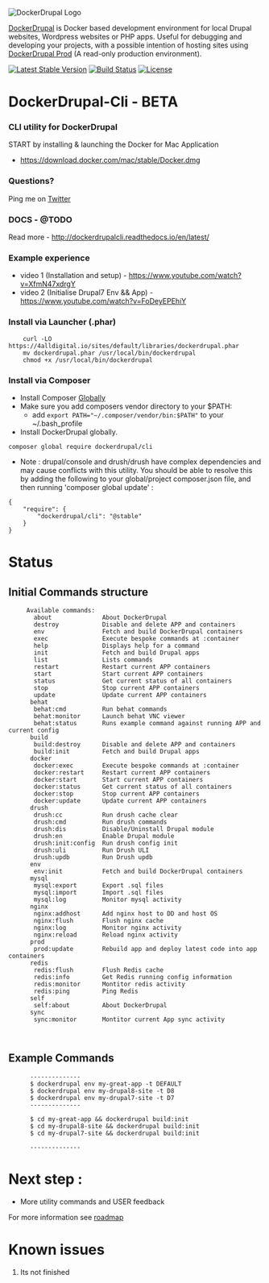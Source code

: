 ![DockerDrupal Logo](https://raw.githubusercontent.com/4alldigital/DockerDrupal/master/docs/images/dd-logo.png)

[DockerDrupal](https://www.4alldigital.io/docker-drupal) is Docker based development environment for local Drupal websites, Wordpress websites or PHP apps. Useful for debugging and developing your projects, with a possible intention of hosting sites using [DockerDrupal Prod](https://github.com/4alldigital/drupalprod-docker) (A read-only production environment).

[![Latest Stable Version](https://poser.pugx.org/dockerdrupal/cli/v/stable)](https://packagist.org/packages/dockerdrupal/cli)
[![Build Status](https://travis-ci.org/4AllDigital/DockerDrupalCli.svg?branch=master)](https://travis-ci.org/4AllDigital/DockerDrupalCli)
[![License](https://poser.pugx.org/dockerdrupal/cli/license)](https://github.com/4AllDigital/DockerDrupalCli/blob/master/LICENSE.txt)

# DockerDrupal-Cli - BETA
### CLI utility for DockerDrupal

  START by installing & launching the Docker for Mac Application 
   - https://download.docker.com/mac/stable/Docker.dmg

### Questions?
  Ping me on [Twitter](http://twitter.com/@4alldigital)
  
### DOCS - @TODO
  Read more - http://dockerdrupalcli.readthedocs.io/en/latest/
  
### Example experience
   - video 1 (Installation and setup) - https://www.youtube.com/watch?v=XfmN47xdrgY
   - video 2 (Initialise Drupal7 Env && App) - https://www.youtube.com/watch?v=FoDeyEPEhiY
   
### Install via Launcher (.phar)
```
	curl -LO https://4alldigital.io/sites/default/libraries/dockerdrupal.phar
	mv dockerdrupal.phar /usr/local/bin/dockerdrupal
	chmod +x /usr/local/bin/dockerdrupal

```
   
   
### Install via Composer
  - Install Composer [Globally](https://getcomposer.org/doc/00-intro.md#globally) 
  - Make sure you add composers vendor directory to your $PATH:
    - add `export PATH="~/.composer/vendor/bin:$PATH"` to your ~/.bash_profile
  - Install DockerDrupal globally.

```
composer global require dockerdrupal/cli
```

- Note : drupal/console and drush/drush have complex dependencies and may cause conflicts with this utility. You should be able to resolve this by adding the following to your global/project composer.json file, and then running 'composer global update' :

```
{
    "require": {
        "dockerdrupal/cli": "@stable"
    }
}
```


# Status
## Initial Commands structure
```
     Available commands:
       about              About DockerDrupal
       destroy            Disable and delete APP and containers
       env                Fetch and build DockerDrupal containers
       exec               Execute bespoke commands at :container
       help               Displays help for a command
       init               Fetch and build Drupal apps
       list               Lists commands
       restart            Restart current APP containers
       start              Start current APP containers
       status             Get current status of all containers
       stop               Stop current APP containers
       update             Update current APP containers
      behat
       behat:cmd          Run behat commands
       behat:monitor      Launch behat VNC viewer
       behat:status       Runs example command against running APP and current config
      build
       build:destroy      Disable and delete APP and containers
       build:init         Fetch and build Drupal apps
      docker
       docker:exec        Execute bespoke commands at :container
       docker:restart     Restart current APP containers
       docker:start       Start current APP containers
       docker:status      Get current status of all containers
       docker:stop        Stop current APP containers
       docker:update      Update current APP containers
      drush
       drush:cc           Run drush cache clear 
       drush:cmd          Run drush commands 
       drush:dis          Disable/Uninstall Drupal module
       drush:en           Enable Drupal module
       drush:init:config  Run drush config init
       drush:uli          Run Drush ULI
       drush:updb         Run Drush updb
      env
       env:init           Fetch and build DockerDrupal containers
      mysql
       mysql:export       Export .sql files
       mysql:import       Import .sql files
       mysql:log          Monitor mysql activity
      nginx
       nginx:addhost      Add nginx host to DD and host OS
       nginx:flush        Flush nginx cache
       nginx:log          Monitor nginx activity
       nginx:reload       Reload nginx activity
      prod
       prod:update        Rebuild app and deploy latest code into app containers
      redis
       redis:flush        Flush Redis cache
       redis:info         Get Redis running config information
       redis:monitor      Montitor redis activity
       redis:ping         Ping Redis
      self
       self:about         About DockerDrupal
      sync
       sync:monitor       Montitor current App sync activity

       
```

## Example Commands
```
      --------------
      $ dockerdrupal env my-great-app -t DEFAULT
      $ dockerdrupal env my-drupal8-site -t D8
      $ dockerdrupal env my-drupal7-site -t D7
      --------------

      $ cd my-great-app && dockerdrupal build:init
      $ cd my-drupal8-site && dockerdrupal build:init
      $ cd my-drupal7-site && dockerdrupal build:init

      --------------

```

# Next step :

 - More utility commands and USER feedback

For more information see [roadmap](https://github.com/4AllDigital/DockerDrupalCli/blob/master/roadmap.md)

# Known issues

1. Its not finished
